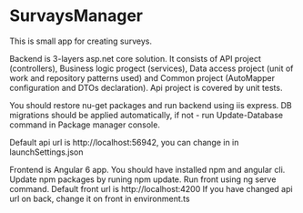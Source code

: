 # SurvaysManager

This is small app for creating surveys.

Backend is 3-layers asp.net core solution. It consists of API project (controllers), Business logic progect (services), Data access project (unit of work and repository patterns used) and Common project (AutoMapper configuration and DTOs declaration). Api project is covered by unit tests.

You should restore nu-get packages and run backend using iis express. DB migrations should be applied automatically, if not - run Update-Database command in Package manager console.

Default api url is http://localhost:56942, you can change in in launchSettings.json

Frontend is Angular 6 app.
You should have installed npm and angular cli.
Update npm packages by runing  npm update.
Run front using ng serve command.
Default front url is http://localhost:4200
If you have changed api url on back, change it on front in environment.ts 
